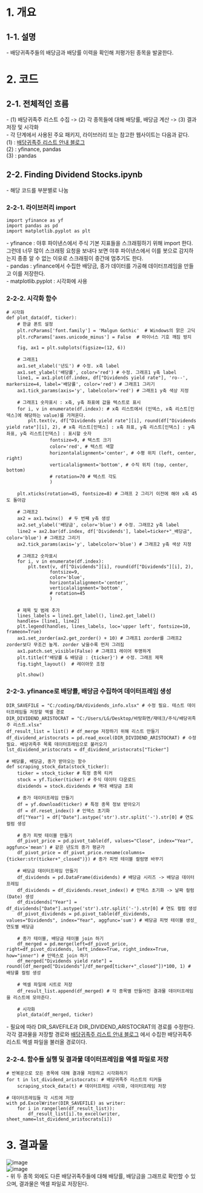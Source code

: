 # 1. 개요

## 1-1. 설명
\- 배당귀족주들의 배당금과 배당률 이력을 확인해 저평가된 종목을 발굴한다.  

# 2. 코드

## 2-1. 전체적인 흐름

\- (1) 배당귀족주 리스트 수집 -> (2) 각 종목들에 대해 배당률, 배당금 계산 -> (3) 결과 저장 및 시각화  
\- 각 단계에서 사용된 주요 패키지, 라이브러리 또는 참고한 웹사이트는 다음과 같다.  
(1) : [배당귀족주 리스트 안내 블로그](https://blog.naver.com/polarisians/223609374301)  
(2) : yfinance, pandas  
(3) : pandas  

## 2-2. Finding Dividend Stocks.ipynb

\- 해당 코드를 부분별로 나눔  

### 2-2-1. 라이브러리 import  
```
import yfinance as yf
import pandas as pd
import matplotlib.pyplot as plt
```
\- yfinance : 야후 파이낸스에서 주식 기본 지표들을 스크래핑하기 위해 import 한다. 그런데 너무 많이 스크래핑 요청을 보내다 보면 야후 파이낸스에서 이를 봇으로 감지하는지 종종 알 수 없는 이유로 스크래핑이 중간에 멈추기도 한다.  
\- pandas : yfinance에서 수집한 배당금, 종가 데이터를 가공해 데이터프레임을 만들고 이를 저장한다.  
\- matplotlib.pyplot : 시각화에 사용  

### 2-2-2. 시각화 함수
```
# 시각화
def plot_data(df, ticker):
    # 한글 폰트 설정
    plt.rcParams['font.family'] = 'Malgun Gothic'  # Windows의 맑은 고딕
    plt.rcParams['axes.unicode_minus'] = False  # 마이너스 기호 깨짐 방지

    fig, ax1 = plt.subplots(figsize=(12, 6))

    # 그래프1
    ax1.set_xlabel('년도') # 수정. x축 label
    ax1.set_ylabel('배당률', color='red') # 수정. 그래프1 y축 label
    line1, = ax1.plot(df.index, df["Dividends yield rate"], 'ro--', markersize=4, label='배당률', color='red') # 그래프1 그리기
    ax1.tick_params(axis='y', labelcolor='red') # 그래프1 y축 색상 지정

    # 그래프1 숫자표시 : x축, y축 좌표에 값을 텍스트로 표시
    for i, v in enumerate(df.index): # x축 리스트에서 (인덱스, x축 리스트[인덱스]에 해당하는 value)를 가져온다.
        plt.text(v, df["Dividends yield rate"][i], round(df["Dividends yield rate"][i], 2), # x축 리스트[인덱스] : x축 좌표, y축 리스트[인덱스] : y축 좌표, y축 리스트[인덱스] : 표시할 숫자
                fontsize=9, # 텍스트 크기
                color='red', # 텍스트 색깔
                horizontalalignment='center', # 수평 위치 (left, center, right)
                verticalalignment='bottom', # 수직 위치 (top, center, bottom)
                # rotation=70 # 텍스트 각도
                )

    plt.xticks(rotation=45, fontsize=8) # 그래프 2 그리기 이전에 해야 x축 45도 돌아감
    
    # 그래프2
    ax2 = ax1.twinx()  # 두 번째 y축 생성
    ax2.set_ylabel('배당금', color='blue') # 수정. 그래프2 y축 label
    line2 = ax2.bar(df.index, df['Dividends'], label=ticker+"_배당금", color='blue') # 그래프2 그리기
    ax2.tick_params(axis='y', labelcolor='blue') # 그래프2 y축 색상 지정

    # 그래프2 숫자표시
    for i, v in enumerate(df.index):
        plt.text(v, df["Dividends"][i], round(df["Dividends"][i], 2),
                fontsize=9,
                color='blue',
                horizontalalignment='center',
                verticalalignment='bottom',
                # rotation=45
                )

    # 제목 및 범례 추가
    lines_labels = line1.get_label(), line2.get_label()
    handles= [line1, line2]
    plt.legend(handles, lines_labels, loc='upper left', fontsize=10, frameon=True)
    ax1.set_zorder(ax2.get_zorder() + 10) # 그래프1 zorder를 그래프2 zorder보다 무조건 높게. zorder 낮을수록 먼저 그려짐
    ax1.patch.set_visible(False) # 그래프1 레이어 투명하게
    plt.title(f'배당률 & 배당금 : {ticker}') # 수정. 그래프 제목
    fig.tight_layout()  # 레이아웃 조정
    
    plt.show()
```

### 2-2-3. yfinance로 배당률, 배당금 수집하여 데이터프레임 생성
```
DIR_SAVEFILE = "C:/coding/DA/dividends_info.xlsx" # 수정 필요. 테스트 데이터프레임들 저장할 엑셀 경로
DIR_DIVIDEND_ARISTOCRAT = "C:/Users/LG/Desktop/바탕화면/재테크/주식/배당귀족주 리스트.xlsx"
df_result_list = list() # df_merge 저장하기 위해 리스트 만들기
df_dividend_aristocrats = pd.read_excel(DIR_DIVIDEND_ARISTOCRAT) # 수정 필요. 배당귀족주 목록 데이터프레임으로 불러오기
lst_dividend_aristocrats = df_dividend_aristocrats["Ticker"]

# 배당률, 배당금, 종가 받아오는 함수
def scraping_stock_data(stock_ticker):
    ticker = stock_ticker # 특정 종목 티커
    stock = yf.Ticker(ticker) # 주식 데이터 다운로드
    dividends = stock.dividends # 역대 배당금 조회

    # 종가 데이터프레임 만들기
    df = yf.download(ticker) # 특정 종목 정보 받아오기
    df = df.reset_index() # 인덱스 초기화
    df["Year"] = df["Date"].astype('str').str.split('-').str[0] # 연도 컬럼 생성

    # 종가 피벗 테이블 만들기
    df_pivot_price = pd.pivot_table(df, values="Close", index="Year", aggfunc='mean') # 같은 년도의 종가 평균가
    df_pivot_price = df_pivot_price.rename(columns={ticker:str(ticker+"_closed")}) # 종가 피벗 테이블 컬럼명 바꾸기

    # 배당금 데이터프레임 만들기
    df_dividends = pd.DataFrame(dividends) # 배당금 시리즈 -> 배당금 데이터프레임
    df_dividends = df_dividends.reset_index() # 인덱스 초기화 -> 날짜 컬럼(Date) 생성
    df_dividends["Year"] = df_dividends["Date"].astype('str').str.split('-').str[0] # 연도 컬럼 생성
    df_pivot_dividends = pd.pivot_table(df_dividends, values="Dividends", index="Year", aggfunc='sum') # 배당금 피벗 테이블 생성_연도별 배당금

    # 종가 테이블, 배당금 테이블 join 하기
    df_merged = pd.merge(left=df_pivot_price, right=df_pivot_dividends, left_index=True, right_index=True, how="inner") # 인덱스로 join 하기
    df_merged["Dividends yield rate"] = round((df_merged["Dividends"]/df_merged[ticker+"_closed"])*100, 1) # 배당률 컬럼 생성

    # 엑셀 파일에 시트로 저장
    df_result_list.append(df_merged) # 각 종목별 만들어진 결과물 데이터프레임을 리스트에 모아준다.

    # 시각화
    plot_data(df_merged, ticker)
```
\- 필요에 따라 DIR_SAVEFILE과 DIR_DIVIDEND_ARISTOCRAT의 경로를 수정한다. 각각 결과물을 저장할 경로와 [배당귀족주 리스트 안내 블로그](https://blog.naver.com/polarisians/223609374301) 에서 수집한 배당귀족주 리스트 엑셀 파일을 불러올 경로이다.  


### 2-2-4. 함수들 실행 및 결과물 데이터프레임을 엑셀 파일로 저장
```
# 반복문으로 모든 종목에 대해 결과물 저장하고 시각화하기
for t in lst_dividend_aristocrats: # 배당귀족주 리스트의 티커들
    scraping_stock_data(t) # 데이터프레임 시각화, 데이터프레임 저장

# 데이터프레임들 각 시트에 저장
with pd.ExcelWriter(DIR_SAVEFILE) as writer:
    for i in range(len(df_result_list)):
        df_result_list[i].to_excel(writer, sheet_name=lst_dividend_aristocrats[i])
```    

# 3. 결과물  

![image](https://github.com/user-attachments/assets/e9baa2ea-5022-4177-a70e-56d4aea20748)  
![image](https://github.com/user-attachments/assets/f75a1305-57f7-427f-b696-ced241010e5e)  
\- 위 두 종목 외에도 다른 배당귀족주들에 대해 배당률, 배당금을 그래프로 확인할 수 있으며, 결과물은 엑셀 파일로 저장된다.
